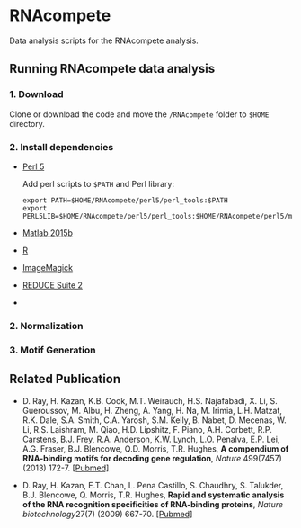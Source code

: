 # RNAcompete #

Data analysis scripts for the RNAcompete analysis.

## Running RNAcompete data analysis ##

### 1. Download ###

Clone or download the code and move the `/RNAcompete` folder to `$HOME` directory.

### 2. Install dependencies ###

* [Perl 5](https://www.perl.org/)

  Add perl scripts to `$PATH` and Perl library:

  ```
  export PATH=$HOME/RNAcompete/perl5/perl_tools:$PATH
  export PERL5LIB=$HOME/RNAcompete/perl5/perl_tools:$HOME/RNAcompete/perl5/modules:$PERL5LIB
  ```
  
* [Matlab 2015b](https://www.mathworks.com/)
* [R](https://www.r-project.org/)
* [ImageMagick](http://www.imagemagick.org/)
* [REDUCE Suite 2](http://bussemakerlab.org/lab/)
* 

### 2. Normalization ###
### 3. Motif Generation ###



## Related Publication ##

* D. Ray, H. Kazan, K.B. Cook, M.T. Weirauch, H.S. Najafabadi, X. Li, S. Gueroussov, M. Albu, H. Zheng, A. Yang, H. Na, M. Irimia, L.H. Matzat, R.K. Dale, S.A. Smith, C.A. Yarosh, S.M. Kelly, B. Nabet, D. Mecenas, W. Li, R.S. Laishram, M. Qiao, H.D. Lipshitz, F. Piano, A.H. Corbett, R.P. Carstens, B.J. Frey, R.A. Anderson, K.W. Lynch, L.O. Penalva, E.P. Lei, A.G. Fraser, B.J. Blencowe, Q.D. Morris, T.R. Hughes, **A compendium of RNA-binding motifs for decoding gene regulation**, *Nature* 499(7457) (2013) 172-7. [[Pubmed]](http://www.ncbi.nlm.nih.gov/pubmed/23846655)

* D. Ray, H. Kazan, E.T. Chan, L. Pena Castillo, S. Chaudhry, S. Talukder, B.J. Blencowe, Q. Morris, T.R. Hughes, **Rapid and systematic analysis of the RNA recognition specificities of RNA-binding proteins**, *Nature biotechnology*27(7) (2009) 667-70. [[Pubmed]](http://www.ncbi.nlm.nih.gov/pubmed/19561594)




